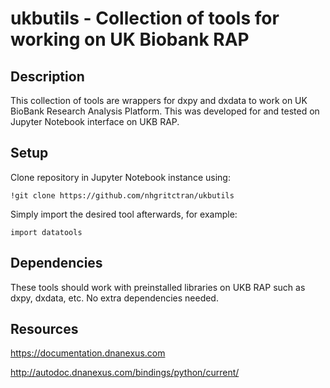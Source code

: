 # ukbutils - Collection of tools for working on UK Biobank RAP

## Description
This collection of tools are wrappers for dxpy and dxdata to work on UK BioBank Research Analysis Platform. This was developed for and tested on Jupyter Notebook interface on UKB RAP. 

## Setup
Clone repository in Jupyter Notebook instance using:
```angular2html
!git clone https://github.com/nhgritctran/ukbutils
```
Simply import the desired tool afterwards, for example:
```angular2html
import datatools
```

## Dependencies
These tools should work with preinstalled libraries on UKB RAP such as dxpy, dxdata, etc. No extra dependencies needed.

## Resources
https://documentation.dnanexus.com

http://autodoc.dnanexus.com/bindings/python/current/
